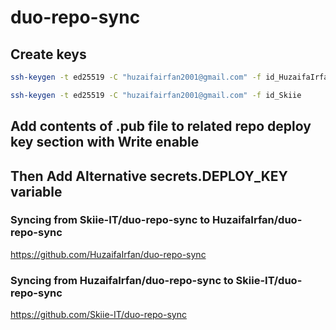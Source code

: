 # duo-repo-sync 

## Create keys
```sh
ssh-keygen -t ed25519 -C "huzaifairfan2001@gmail.com" -f id_HuzaifaIrfan
```
```sh
ssh-keygen -t ed25519 -C "huzaifairfan2001@gmail.com" -f id_Skiie
```

## Add contents of .pub file to related repo deploy key section with Write enable

## Then Add Alternative secrets.DEPLOY_KEY variable

### Syncing from Skiie-IT/duo-repo-sync to HuzaifaIrfan/duo-repo-sync
https://github.com/HuzaifaIrfan/duo-repo-sync

### Syncing from HuzaifaIrfan/duo-repo-sync to Skiie-IT/duo-repo-sync
https://github.com/Skiie-IT/duo-repo-sync
